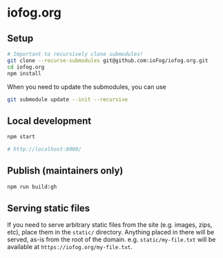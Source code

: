 # iofog.org

## Setup
```sh
# Important to recursively clone submodules!
git clone --recurse-submodules git@github.com:ioFog/iofog.org.git
cd iofog.org
npm install
```

When you need to update the submodules, you can use

```sh
git submodule update --init --recursive
```

## Local development
```sh
npm start

# http://localhost:8000/
```

## Publish (maintainers only)
```sh
npm run build:gh
```

## Serving static files
If you need to serve arbitrary static files from the site (e.g. images, zips, etc), place them in the `static/` directory. Anything placed in there will be served, as-is from the root of the domain. e.g. `static/my-file.txt` will be available at `https://iofog.org/my-file.txt`.
